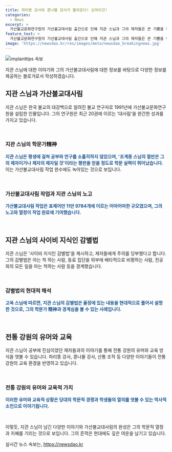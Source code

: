 ```yaml
---
title: 파리똥 강사와 콩나물 강사가 몰려온다! 오마이갓!
categories:
  - News
excerpt: >
  가산불교문화연구원의 가산불교대사림 출간으로 인해 지관 스님과 그의 제자들은 큰 기쁨을 누리고 있다. 이 책은 지관 스님이 1991년 설립한 연구원의 대표적 연구 성과 중 하나로, 표제어만 11만 9784개에 이르는 어마어마한 규모의 작업으로 평가받고 있다. 지관 스님의 학문적 업적과 가르침에 대한 이야기도 함께 전해지고 있다.
feature_text: >
  가산불교문화연구원의 가산불교대사림 출간으로 인해 지관 스님과 그의 제자들은 큰 기쁨을 누리고 있다. 이 책은 지관 스님이 1991년 설립한 연구원의 대표적 연구 성과 중 하나로, 표제어만 11만 9784개에 이르는 어마어마한 규모의 작업으로 평가받고 있다. 지관 스님의 학문적 업적과 가르침에 대한 이야기도 함께 전해지고 있다.
image: 'https://newsdao.kr/res/images/meta/newsdao_breakingnews.jpg'
---
```


<p><img src="https://newsdao.kr/res/images/meta/newsdao_breakingnews.jpg" alt="implanttips 속보" /></p>

<p>지관 스님에 대한 이야기와 그의 가산불교대사림에 대한 정보를 바탕으로 다양한 정보를 제공하는 블로거로서 작성하겠습니다.</p>

<h2 data-ke-size="size26">지관 스님과 가산불교대사림</h2>

<p>지관 스님은 한국 불교의 대강백으로 알려진 불교 연구자로 1991년에 가산불교문화연구원을 설립한 인물입니다. 그의 연구원은 최근 20권에 이르는 '대사림'을 완간한 성과를 가지고 있습니다.</p>

<p data-ke-size="size16">&nbsp;</p>

<h3>지관 스님의 학문가精神</h3>

<p><b><span style="color: #1a5490;">지관 스님은 평생에 걸쳐 공부와 연구를 소홀히하지 않았으며, '조계종 스님의 절반은 그의 제자이거나 제자의 제자일 것'이라는 평판을 얻을 정도로 학문 실력이 뛰어났습니다.</span></b> 이는 가산불교대사림 작업 완수에도 녹아있는 것으로 보입니다.</p>

<p data-ke-size="size16">&nbsp;</p>

<h3>가산불교대사림 작업과 지관 스님의 노고</h3>

<p><b><span style="color: #1a5490;">가산불교대사림 작업은 표제어만 11만 9784개에 이르는 어마어마한 규모였으며, 그의 노고와 열정이 작업 완료에 기여했습니다.</span></b></p>

<p data-ke-size="size16">&nbsp;</p>

<h2 data-ke-size="size26">지관 스님의 사이비 지식인 감별법</h2>

<p>지관 스님은 '사이비 지식인 감별법'을 제시하고, 제자들에게 주의를 당부했다고 합니다. 그의 감별법은 아는 척 하는 사람, 동료 집단을 외부에 배타적으로 비평하는 사람, 전공 외의 모든 일을 아는 척하는 사람 등을 경계했습니다.</p>

<p data-ke-size="size16">&nbsp;</p>

<h3>감별법의 현대적 해석</h3>

<p><b><span style="color: #1a5490;">고옥 스님에 따르면, 지관 스님의 감별법은 율장에 있는 내용을 현대적으로 풀어서 설명한 것으로, 그의 학문가 精神과 경계심을 볼 수 있는 사례입니다.</span></b></p>

<p data-ke-size="size16">&nbsp;</p>

<h2 data-ke-size="size26">전통 강원의 유머와 교육</h2>

<p>지관 스님이 공부에 진심이었던 제자들과의 이야기를 통해 전통 강원의 유머와 교육 방식을 엿볼 수 있습니다. 파리똥 강사, 콩나물 강사, 산통 조작 등 다양한 이야기들이 전통 강원의 교육 환경을 반영하고 있습니다.</p>

<p data-ke-size="size16">&nbsp;</p>

<h3>전통 강원의 유머와 교육적 가치</h3>

<p><b><span style="color: #1a5490;">이러한 유머와 교육적 상황은 당대의 학문적 경쟁과 학생들의 열의를 엿볼 수 있는 역사적 소언으로 이야기됩니다.</span></b></p>

<p data-ke-size="size16">&nbsp;</p>

<p>이렇듯, 지관 스님이 남긴 다양한 이야기와 가산불교대사림의 완성은 그의 학문적 열정과 지혜를 기리는 것으로 보입니다. 그의 흔적은 현대에도 깊은 여운을 남기고 있습니다.</p>
실시간 뉴스 속보는, <a href="https://newsdao.kr" rel="dofollow">https://newsdao.kr</a>


